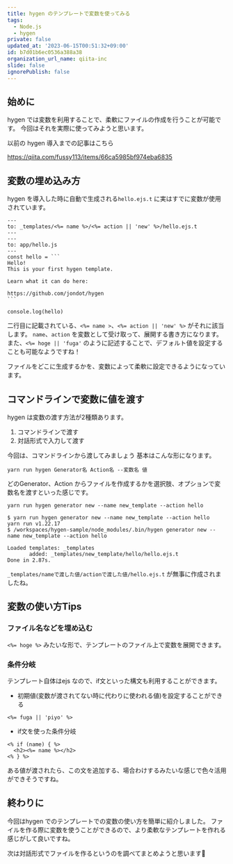 ```yaml
---
title: hygen のテンプレートで変数を使ってみる
tags:
  - Node.js
  - hygen
private: false
updated_at: '2023-06-15T00:51:32+09:00'
id: b7d01b6ec0536a388a38
organization_url_name: qiita-inc
slide: false
ignorePublish: false
---
```

## 始めに

hygen では変数を利用することで、柔軟にファイルの作成を行うことが可能です。
今回はそれを実際に使ってみようと思います。

以前の hygen 導入までの記事はこちら

https://qiita.com/fussy113/items/66ca5985bf974eba6835

## 変数の埋め込み方

hygen を導入した時に自動で生成される`hello.ejs.t` に実はすでに変数が使用されています。

````_templates/new_template/hello/hello.ejs.t
---
to: _templates/<%= name %>/<%= action || 'new' %>/hello.ejs.t
---
---
to: app/hello.js
---
const hello = ```
Hello!
This is your first hygen template.

Learn what it can do here:

https://github.com/jondot/hygen
```

console.log(hello)
````

二行目に記載されている、`<%= name >`、`<%= action || 'new' %>` がそれに該当します。
`name`、`action` を変数として受け取って、展開する書き方になります。
また、`<%= hoge || 'fuga'` のように記述することで、デフォルト値を設定することも可能なようですね！

ファイルをどこに生成するかを、変数によって柔軟に設定できるようになっています。

## コマンドラインで変数に値を渡す

hygen は変数の渡す方法が2種類あります。

1. コマンドラインで渡す
1. 対話形式で入力して渡す

今回は、コマンドラインから渡してみましょう
基本はこんな形になります。

`yarn run hygen Generator名 Action名 --変数名 値`

どのGenerator、Action からファイルを作成するかを選択肢、オプションで変数名を渡すといった感じです。

`yarn run hygen generator new --name new_template --action hello`

```
$ yarn run hygen generator new --name new_template --action hello
yarn run v1.22.17
$ /workspaces/hygen-sample/node_modules/.bin/hygen generator new --name new_template --action hello

Loaded templates: _templates
       added: _templates/new_template/hello/hello.ejs.t
Done in 2.87s.
```

`_templates/nameで渡した値/actionで渡した値/hello.ejs.t` が無事に作成されましたね。

## 変数の使い方Tips

### ファイル名などを埋め込む

`<%= hoge %>` みたいな形で、テンプレートのファイル上で変数を展開できます。

### 条件分岐

テンプレート自体はejs なので、if文といった構文も利用することができます。

- 初期値(変数が渡されてない時に代わりに使われる値)を設定することができる

`<%= fuga || 'piyo' %>`

- if文を使った条件分岐

```
<% if (name) { %>
  <h2><%= name %></h2>
<% } %>
```

ある値が渡されたら、この文を追加する、場合わけするみたいな感じで色々活用ができそうですね。

## 終わりに

今回はhygen でのテンプレートでの変数の使い方を簡単に紹介しました。
ファイルを作る際に変数を使うことができるので、より柔軟なテンプレートを作れる感じがして良いですね。

次は対話形式でファイルを作るというのを調べてまとめようと思います:muscle:
